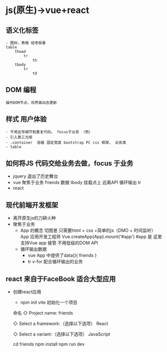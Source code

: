 # js(原生)->vue+react

## 语义化标签
    - 图标，表格 给老板看
    table
        thead
            tr
                th
        tbody
            tr
                td

## DOM 编程
    操作DOM节点，将界面动态更新

## 样式 用户体验
    - 不用去写细节和重复代码， focus于业务 （熟）
    - 引入第三方库 
    - .container  容器 固定宽度 bootstrap PC css 框架， 业务类
    - table 

## 如何将JS 代码交给业务去做，focus 于**业务**
- jquery 退出了历史舞台
- vue
    聚焦于业务
    friends 数据
    tbody 挂载点上
    远离API 循环输出 tr 
- react

## 现代前端开发框架
- 离开原生js的刀耕火种
- 聚焦于业务
    - App 的概念
    切图崽 只需要html + css +简单的js（DMO + 时间监听）
    App 应用开发工程师
    Vue.createApp(App).mount('#app')
    #app 是 这里支持Vue app 接管
    不用低级的DOM API
    - 循环输出数据
        - vue App 中提供了data(){
            friends
        }
        - tr v-for 配合循环输出的业务

## react 来自于FaceBook  适合大型应用
- 创建react应用
    - npm init vite 初始化一个项目

    命名
    ◇  Project name:
        friends


    ◇  Select a framework:（选择以下选项）
         React

    ◇  Select a variant:（选择以下选项）
         JavaScript

    cd friends
    npm install
    npm run dev